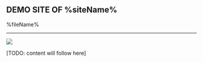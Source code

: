 ## DEMO SITE OF %siteName%

%fileName%

---

<div class="has-floating-images">
<img src="%network-url%home-vidzeal-healing.jpg" class="img-fluid rounded img-max-400 float-right" />

[TODO: content will follow here]
</div>